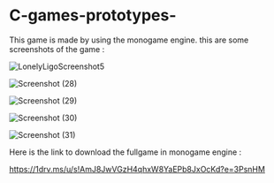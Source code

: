 # C-games-prototypes-

This game is made by using the monogame engine.
this are some screenshots of the game : 

![LonelyLigoScreenshot5](https://user-images.githubusercontent.com/67305202/134950775-40d7057e-3168-4ce7-870e-bd11e3b302fb.png)

![Screenshot (28)](https://user-images.githubusercontent.com/67305202/134950850-b5207c97-24c0-478a-8d56-ce2bbca561e4.png)

![Screenshot (29)](https://user-images.githubusercontent.com/67305202/134950913-56769a37-3bc9-49de-b996-2073302102e4.png)

![Screenshot (30)](https://user-images.githubusercontent.com/67305202/134950945-ffd39398-a502-40f7-abd8-4c45999d4830.png)

![Screenshot (31)](https://user-images.githubusercontent.com/67305202/134950971-c2c0b558-104a-4874-8ddd-92a96555c67d.png)

Here is the link to download the fullgame in monogame engine : 

https://1drv.ms/u/s!AmJ8JwVGzH4qhxW8YaEPb8JxOcKd?e=3PsnHM
